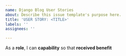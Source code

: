 ```yaml
---
name: Django Blog User Stories
about: Describe this issue template's purpose here.
title: 'USER STORY: <TITLE>'
labels: ''
assignees: ''

---
```


As a **role**, I can **capability** so that **received benefit**
